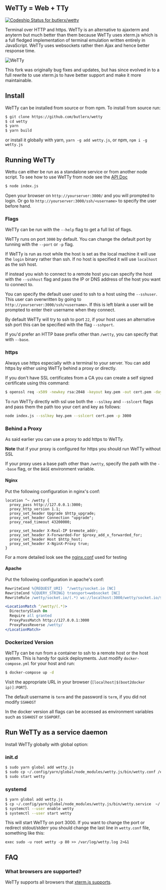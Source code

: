## WeTTy = Web + TTy

[ ![Codeship Status for butlerx/wetty](https://app.codeship.com/projects/caf50220-f884-0135-63bd-5231a73eac2d/status?branch=master)](https://app.codeship.com/projects/278281)

Terminal over HTTP and https. WeTTy is an alternative to ajaxterm and anyterm
but much better than them because WeTTy uses xterm.js which is a full fledged
implementation of terminal emulation written entirely in JavaScript. WeTTy uses
websockets rather then Ajax and hence better response time.

![WeTTy](/terminal.png?raw=true)

This fork was originally bug fixes and updates, but has since evolved in to a
full rewrite to use xterm.js to have better support and make it more
maintainable.

## Install

WeTTy can be installed from source or from npm. To install from source run:

```bash
$ git clone https://github.com/butlerx/wetty
$ cd wetty
$ yarn
$ yarn build
```

or install it globally with yarn, `yarn -g add wetty.js`, or npm,
`npm i -g wetty.js`

## Running WeTTy

Wettu can either be run as a standalone service or from another node script. To
see how to use WeTTy from node see the [API Doc](./docs)

```bash
$ node index.js
```

Open your browser on `http://yourserver:3000/` and you will prompted to login.
Or go to `http://yourserver:3000/ssh/<username>` to specify the user before
hand.

### Flags

WeTTy can be run with the `--help` flag to get a full list of flags.

WeTTy runs on port `3000` by default. You can change the default port by tunning
with the `--port` or `-p` flag.

If WeTTy is run as root while the host is set as the local machine it will use
the `login` binary rather than ssh. If no host is specified it will use
`localhost` as the ssh host.

If instead you wish to connect to a remote host you can specify the host with
the `--sshhost` flag and pass the IP or DNS address of the host you want to
connect to.

You can specify the default user used to ssh to a host using the `--sshuser`.
This user can overwritten by going to `http://yourserver:3000/ssh/<username>`.
If this is left blank a user will be prompted to enter their username when they
connect.

By default WeTTy will try to ssh to port `22`, if your host uses an alternative
ssh port this can be specified with the flag `--sshport`.

If you'd prefer an HTTP base prefix other than `/wetty`, you can specify that
with `--base`.

### https

Always use https especially with a terminal to your server. You can add https by
either using WeTTy behind a proxy or directly.

If you don't have SSL certificates from a CA you can create a self signed
certificate using this command:

```bash
$ openssl req -x509 -newkey rsa:2048 -keyout key.pem -out cert.pem -days 30000 -nodes
```

To run WeTTy directly with ssl use both the `--sslkey` and `--sslcert` flags and
pass them the path too your cert and key as follows:

```bash
node index.js --sslkey key.pem --sslcert cert.pem -p 3000
```

### Behind a Proxy

As said earlier you can use a proxy to add https to WeTTy.

**Note** that if your proxy is configured for https you should run WeTTy without
SSL

If your proxy uses a base path other than `/wetty`,
specify the path with the `--base` flag,
or the `BASE` environment variable.

#### Nginx

Put the following configuration in nginx's conf:

```nginx
location ^~ /wetty {
  proxy_pass http://127.0.0.1:3000;
  proxy_http_version 1.1;
  proxy_set_header Upgrade $http_upgrade;
  proxy_set_header Connection "upgrade";
  proxy_read_timeout 43200000;

  proxy_set_header X-Real-IP $remote_addr;
  proxy_set_header X-Forwarded-For $proxy_add_x_forwarded_for;
  proxy_set_header Host $http_host;
  proxy_set_header X-NginX-Proxy true;
}
```

For a more detailed look see the [nginx.conf](./bin/nginx.template) used for
testing

#### Apache

Put the following configuration in apache's conf:

```apache
RewriteCond %{REQUEST_URI}  ^/wetty/socket.io [NC]
RewriteCond %{QUERY_STRING} transport=websocket [NC]
RewriteRule /wetty/socket.io/(.*) ws://localhost:3000/wetty/socket.io/$1 [P,L]

<LocationMatch ^/wetty/(.*)>
  DirectorySlash On
  Require all granted
  ProxyPassMatch http://127.0.0.1:3000
  ProxyPassReverse /wetty/
</LocationMatch>
```

### Dockerized Version

WeTTy can be run from a container to ssh to a remote host or the host system.
This is handy for quick deployments. Just modify `docker-compose.yml` for your
host and run:

```sh
$ docker-compose up -d
```

Visit the appropriate URL in your browser
(`[localhost|$(boot2docker ip)]:PORT`).

The default username is `term` and the password is `term`, if you did not modify
`SSHHOST`

In the docker version all flags can be accessed as environment variables such as
`SSHHOST` or `SSHPORT`.

## Run WeTTy as a service daemon

Install WeTTy globally with global option:

### init.d

```bash
$ sudo yarn global add wetty.js
$ sudo cp ~/.config/yarn/global/node_modules/wetty.js/bin/wetty.conf /etc/init
$ sudo start wetty
```

### systemd

```bash
$ yarn global add wetty.js
$ cp ~/.config/yarn/global/node_modules/wetty.js/bin/wetty.service  ~/.config/systemd/user/
$ systemctl --user enable wetty
$ systemctl --user start wetty
```

This will start WeTTy on port 3000. If you want to change the port or redirect
stdout/stderr you should change the last line in `wetty.conf` file, something
like this:

```systemd
exec sudo -u root wetty -p 80 >> /var/log/wetty.log 2>&1
```

## FAQ

### What browsers are supported?

WeTTy supports all browsers that
[xterm.js supports](https://github.com/xtermjs/xterm.js#browser-support).
